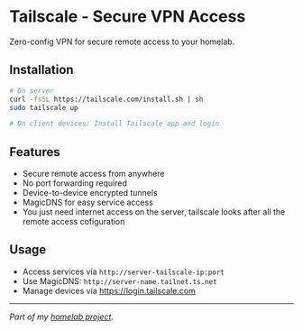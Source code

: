 # Tailscale - Secure VPN Access

Zero-config VPN for secure remote access to your homelab.

## Installation
```bash
# On server
curl -fsSL https://tailscale.com/install.sh | sh
sudo tailscale up

# On client devices: Install Tailscale app and login
```

## Features
- Secure remote access from anywhere
- No port forwarding required
- Device-to-device encrypted tunnels
- MagicDNS for easy service access
- You just need internet access on the server, tailscale looks after all the remote access cofiguration

## Usage
- Access services via `http://server-tailscale-ip:port`
- Use MagicDNS: `http://server-name.tailnet.ts.net`
- Manage devices via https://login.tailscale.com

---
_Part of my [homelab project](../../README.md)._